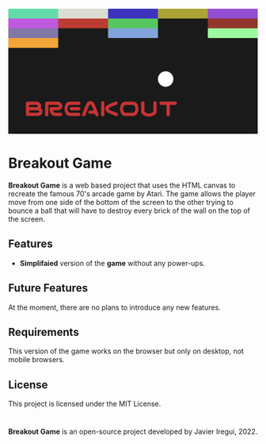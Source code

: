 <p align="center">
  <img src="banner.png" alt="Banner">
</p>

# Breakout Game

**Breakout Game** is a web based project that uses the HTML canvas to recreate the famous 70's arcade game by Atari. 
The game allows the player move from one side of the bottom of the screen to the other trying to bounce a ball that will have to destroy every brick of the wall on the top of the screen.

## Features

- **Simplifaied** version of the **game** without any power-ups.

## Future Features

At the moment, there are no plans to introduce any new features.

## Requirements

This version of the game works on the browser but only on desktop, not mobile browsers.

## License

This project is licensed under the MIT License.

#

**Breakout Game** is an open-source project developed by Javier Iregui, 2022.
